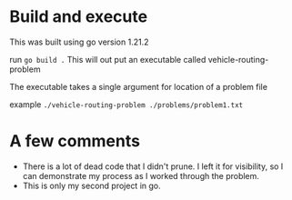 # Build and execute
This was built using go version 1.21.2

run `go build .`
This will out put an executable called vehicle-routing-problem

The executable takes a single argument for location of a problem file

example `./vehicle-routing-problem ./problems/problem1.txt`

# A few comments
- There is a lot of dead code that I didn't prune. I left it for visibility, so I can demonstrate my process as I worked through the problem.
- This is only my second project in go.
